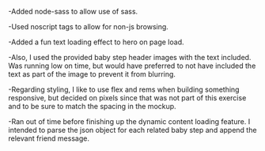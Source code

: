 -Added node-sass to allow use of sass.

-Used noscript tags to allow for non-js browsing.

-Added a fun text loading effect to hero on page load.

-Also, I used the provided baby step header images with the text included.  Was running low on time, but would have preferred to not have included the text as part of the image to prevent it from blurring.

-Regarding styling, I like to use flex and rems when building something responsive, but decided on pixels since that was not part of this exercise and to be sure to match the spacing in the mockup.

-Ran out of time before finishing up the dynamic content loading feature.  I intended to parse the json object for each related baby step and append the relevant friend message.

